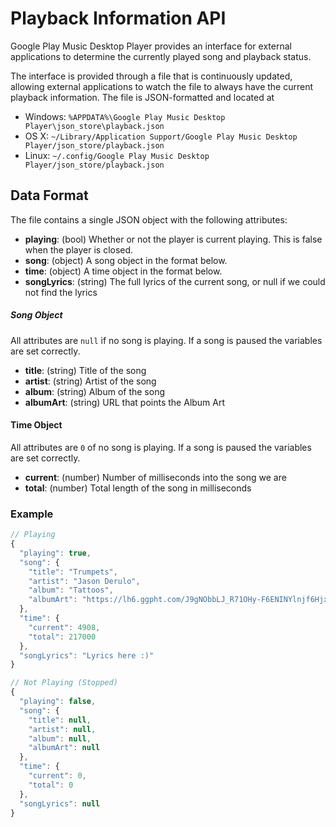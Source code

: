# Playback Information API

Google Play Music Desktop Player provides an interface for external
applications to determine the currently played song and playback status.

The interface is provided through a file that is continuously updated,
allowing external applications to watch the file to always have the
current playback information. The file is JSON-formatted and located at
* Windows: `%APPDATA%\Google Play Music Desktop Player\json_store\playback.json`
* OS X: `~/Library/Application Support/Google Play Music Desktop Player/json_store/playback.json`
* Linux: `~/.config/Google Play Music Desktop Player/json_store/playback.json`

## Data Format

The file contains a single JSON object with the following attributes:
- **playing**: (bool) Whether or not the player is current playing.  This is false when the player is closed.
- **song**: (object) A song object in the format below.
- **time**: (object) A time object in the format below.
- **songLyrics**: (string) The full lyrics of the current song, or null if we could not find the lyrics

##### Song Object
All attributes are `null` if no song is playing.  If a song is paused the variables are set correctly.
- **title**: (string)  Title of the song
- **artist**: (string) Artist of the song
- **album**: (string) Album of the song
- **albumArt**: (string) URL that points the Album Art

#### Time Object
All attributes are `0` of no song is playing.  If a song is paused the variables are set correctly.
- **current**: (number) Number of milliseconds into the song we are
- **total**: (number) Total length of the song in milliseconds

### Example

```js
// Playing
{
  "playing": true,
  "song": {
    "title": "Trumpets",
    "artist": "Jason Derulo",
    "album": "Tattoos",
    "albumArt": "https://lh6.ggpht.com/J9gNObbLJ_R71OHy-F6ENINYlnjf6Hjx_dw4RV0GLSTH1zrDEFSeRcW_Kf2fTws0swmOXwot=s90-c-e100"
  },
  "time": {
    "current": 4908,
    "total": 217000
  },
  "songLyrics": "Lyrics here :)"
}

// Not Playing (Stopped)
{
  "playing": false,
  "song": {
    "title": null,
    "artist": null,
    "album": null,
    "albumArt": null
  },
  "time": {
    "current": 0,
    "total": 0
  },
  "songLyrics": null
}
```
